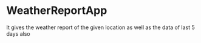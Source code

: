 # WeatherReportApp
It gives the weather report of the given location as well as the data of last 5 days also
